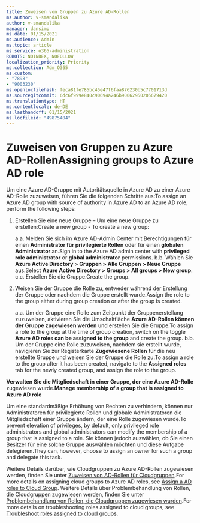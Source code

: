 ```yaml
---
title: Zuweisen von Gruppen zu Azure AD-Rollen
ms.author: v-smandalika
author: v-smandalika
manager: dansimp
ms.date: 01/15/2021
ms.audience: Admin
ms.topic: article
ms.service: o365-administration
ROBOTS: NOINDEX, NOFOLLOW
localization_priority: Priority
ms.collection: Adm_O365
ms.custom:
- "7898"
- "9003230"
ms.openlocfilehash: feca81fe785bc45e47f6faa876230b5c7701713d
ms.sourcegitcommit: 6dc6f999e840c90694a246b90062950205679420
ms.translationtype: HT
ms.contentlocale: de-DE
ms.lasthandoff: 01/15/2021
ms.locfileid: "49875404"
---
```

# <a name="assigning-groups-to-azure-ad-role"></a><span data-ttu-id="39e65-102">Zuweisen von Gruppen zu Azure AD-Rollen</span><span class="sxs-lookup"><span data-stu-id="39e65-102">Assigning groups to Azure AD role</span></span>

<span data-ttu-id="39e65-103">Um eine Azure AD-Gruppe mit Autoritätsquelle in Azure AD zu einer Azure AD-Rolle zuzuweisen, führen Sie die folgenden Schritte aus:</span><span class="sxs-lookup"><span data-stu-id="39e65-103">To assign an Azure AD group with source of authority in Azure AD to an Azure AD role, perform the following steps:</span></span>

1. <span data-ttu-id="39e65-104">Erstellen Sie eine neue Gruppe – Um eine neue Gruppe zu erstellen:</span><span class="sxs-lookup"><span data-stu-id="39e65-104">Create a new group - To create a new group:</span></span>

    <span data-ttu-id="39e65-105">a.</span><span class="sxs-lookup"><span data-stu-id="39e65-105">a.</span></span> <span data-ttu-id="39e65-106">Melden Sie sich im Azure AD-Admin Center mit Berechtigungen für einen **Administrator für privilegierte Rollen** oder für einen **globalen Administrator** an.</span><span class="sxs-lookup"><span data-stu-id="39e65-106">Sign in to the Azure AD admin center with **privileged role administrator** or **global administrator** permissions.</span></span>
    <span data-ttu-id="39e65-107">b.</span><span class="sxs-lookup"><span data-stu-id="39e65-107">b.</span></span> <span data-ttu-id="39e65-108">Wählen Sie **Azure Active Directory > Gruppen > Alle Gruppen > Neue Gruppe** aus.</span><span class="sxs-lookup"><span data-stu-id="39e65-108">Select **Azure Active Directory > Groups > All groups > New group**.</span></span>
    <span data-ttu-id="39e65-109">c.</span><span class="sxs-lookup"><span data-stu-id="39e65-109">c.</span></span> <span data-ttu-id="39e65-110">Erstellen Sie die Gruppe.</span><span class="sxs-lookup"><span data-stu-id="39e65-110">Create the group.</span></span>

2. <span data-ttu-id="39e65-111">Weisen Sie der Gruppe die Rolle zu, entweder während der Erstellung der Gruppe oder nachdem die Gruppe erstellt wurde.</span><span class="sxs-lookup"><span data-stu-id="39e65-111">Assign the role to the group either during group creation or after the group is created.</span></span>

    <span data-ttu-id="39e65-112">a.</span><span class="sxs-lookup"><span data-stu-id="39e65-112">a.</span></span> <span data-ttu-id="39e65-113">Um der Gruppe eine Rolle zum Zeitpunkt der Gruppenerstellung zuzuweisen, aktivieren Sie die Umschaltfläche **Azure AD-Rollen können der Gruppe zugewiesen werden** und erstellen Sie die Gruppe.</span><span class="sxs-lookup"><span data-stu-id="39e65-113">To assign a role to the group at the time of group creation, switch on the toggle **Azure AD roles can be assigned to the group** and create the group.</span></span>
    <span data-ttu-id="39e65-114">b.</span><span class="sxs-lookup"><span data-stu-id="39e65-114">b.</span></span> <span data-ttu-id="39e65-115">Um der Gruppe eine Rolle zuzuweisen, nachdem sie erstellt wurde, navigieren Sie zur Registerkarte **Zugewiesene Rollen** für die neu erstellte Gruppe und weisen Sie der Gruppe die Rolle zu.</span><span class="sxs-lookup"><span data-stu-id="39e65-115">To assign a role to the group after it has been created, navigate to the **Assigned roles** tab for the newly created group, and assign the role to the group.</span></span>  

<span data-ttu-id="39e65-116">**Verwalten Sie die Mitgliedschaft in einer Gruppe, der eine Azure AD-Rolle** zugewiesen wurde.</span><span class="sxs-lookup"><span data-stu-id="39e65-116">**Manage membership of a group that is assigned to Azure AD role**</span></span>

<span data-ttu-id="39e65-117">Um eine standardmäßige Erhöhung von Rechten zu verhindern, können nur Administratoren für privilegierte Rollen und globale Administratoren die Mitgliedschaft einer Gruppe ändern, der eine Rolle zugewiesen wurde.</span><span class="sxs-lookup"><span data-stu-id="39e65-117">To prevent elevation of privileges, by default, only privileged role administrators and global administrators can modify the membership of a group that is assigned to a role.</span></span> <span data-ttu-id="39e65-118">Sie können jedoch auswählen, ob Sie einen Besitzer für eine solche Gruppe auswählen möchten und diese Aufgabe delegieren.</span><span class="sxs-lookup"><span data-stu-id="39e65-118">They can, however, choose to assign an owner for such a group and delegate this task.</span></span>

<span data-ttu-id="39e65-119">Weitere Details darüber, wie Cloudgruppen zu Azure AD-Rollen zugewiesen werden, finden Sie unter [Zuweisen von AD-Rollen für Cloudgruppen](https://docs.microsoft.com/azure/active-directory/roles/groups-concept).</span><span class="sxs-lookup"><span data-stu-id="39e65-119">For more details on assigning cloud groups to Azure AD roles, see [Assign a AD roles to Cloud Group](https://docs.microsoft.com/azure/active-directory/roles/groups-concept).</span></span> <span data-ttu-id="39e65-120">Weitere Details über Problembehandlung von Rollen, die Cloudgruppen zugewiesen werden, finden Sie unter [Problembehandlung von Rollen, die Cloudgruppen zugewiesen wurden](https://docs.microsoft.com/azure/active-directory/roles/groups-faq-troubleshooting).</span><span class="sxs-lookup"><span data-stu-id="39e65-120">For more details on troubleshooting roles assigned to cloud groups, see [Troubleshoot roles assigned to cloud groups](https://docs.microsoft.com/azure/active-directory/roles/groups-faq-troubleshooting).</span></span>





